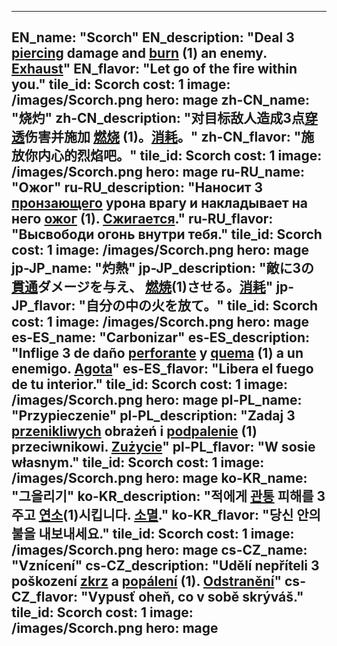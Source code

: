 ---

EN_name: "Scorch"
EN_description: "Deal 3 <u>piercing</u> damage and  <u>burn</u> (1) an enemy. <u>Exhaust</u>"
EN_flavor: "Let go of the fire within you."
tile_id: Scorch
cost: 1
image: /images/Scorch.png
hero: mage
zh-CN_name: "烧灼"
zh-CN_description: "对目标敌人造成3点<u>穿透</u>伤害并施加 <u>燃烧</u> (1)。<u>消耗</u>。"
zh-CN_flavor: "施放你内心的烈焰吧。"
tile_id: Scorch
cost: 1
image: /images/Scorch.png
hero: mage
ru-RU_name: "Ожог"
ru-RU_description: "Наносит 3 <u>пронзающего</u> урона врагу и накладывает на него  <u>ожог</u> (1). <u>Сжигается</u>."
ru-RU_flavor: "Высвободи огонь внутри тебя."
tile_id: Scorch
cost: 1
image: /images/Scorch.png
hero: mage
jp-JP_name: "灼熱"
jp-JP_description: "敵に3の<u>貫通</u>ダメージを与え、 <u>燃焼</u>(1)させる。<u>消耗</u>"
jp-JP_flavor: "自分の中の火を放て。"
tile_id: Scorch
cost: 1
image: /images/Scorch.png
hero: mage
es-ES_name: "Carbonizar"
es-ES_description: "Inflige 3 de daño <u>perforante</u> y  <u>quema</u> (1) a un enemigo. <u>Agota</u>"
es-ES_flavor: "Libera el fuego de tu interior."
tile_id: Scorch
cost: 1
image: /images/Scorch.png
hero: mage
pl-PL_name: "Przypieczenie"
pl-PL_description: "Zadaj 3 <u>przenikliwych</u> obrażeń i  <u>podpalenie</u> (1) przeciwnikowi. <u>Zużycie</u>"
pl-PL_flavor: "W sosie własnym."
tile_id: Scorch
cost: 1
image: /images/Scorch.png
hero: mage
ko-KR_name: "그을리기"
ko-KR_description: "적에게 <u>관통</u> 피해를 3 주고  <u>연소</u>(1)시킵니다. <u>소멸</u>."
ko-KR_flavor: "당신 안의 불을 내보내세요."
tile_id: Scorch
cost: 1
image: /images/Scorch.png
hero: mage
cs-CZ_name: "Vznícení"
cs-CZ_description: "Udělí nepříteli 3 poškození <u>zkrz</u> a  <u>popálení</u> (1). <u>Odstranění</u>"
cs-CZ_flavor: "Vypusť oheň, co v sobě skrýváš."
tile_id: Scorch
cost: 1
image: /images/Scorch.png
hero: mage
---